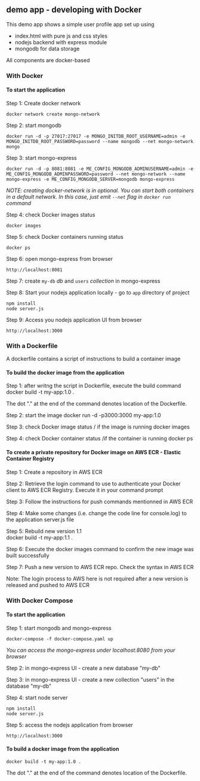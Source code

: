 ## demo app - developing with Docker

This demo app shows a simple user profile app set up using 
- index.html with pure js and css styles
- nodejs backend with express module
- mongodb for data storage

All components are docker-based

### With Docker

#### To start the application

Step 1: Create docker network

    docker network create mongo-network 

Step 2: start mongodb 

    docker run -d -p 27017:27017 -e MONGO_INITDB_ROOT_USERNAME=admin -e MONGO_INITDB_ROOT_PASSWORD=password --name mongodb --net mongo-network mongo    

Step 3: start mongo-express
    
    docker run -d -p 8081:8081 -e ME_CONFIG_MONGODB_ADMINUSERNAME=admin -e ME_CONFIG_MONGODB_ADMINPASSWORD=password --net mongo-network --name mongo-express -e ME_CONFIG_MONGODB_SERVER=mongodb mongo-express   

_NOTE: creating docker-network is in optional. You can start both containers in a default network. In this case, just emit `--net` flag in `docker run` command_

Step 4: check Docker images status
    
    docker images 

Step 5: check Docker containers running status
    
    docker ps

Step 6: open mongo-express from browser

    http://localhost:8081

Step 7: create `my-db` _db_ and `users` _collection_ in mongo-express

Step 8: Start your nodejs application locally - go to `app` directory of project 

    npm install 
    node server.js
    
Step 9: Access you nodejs application UI from browser

    http://localhost:3000

### With a Dockerfile
A dockerfile contains a script of instructions to build a container image

#### To build the docker image from the application 

Step 1: after writng the script in Dockerfile, execute the build command 
    docker build -t my-app:1.0 .

The dot "." at the end of the command denotes location of the Dockerfile.

Step 2: start the image
    docker run -d -p3000:3000 my-app:1.0

Step 3: check Docker image status / if the image is running
    docker images 

Step 4: check Docker container status /if the container is running
    docker ps

#### To create a private repository for Docker image on AWS ECR - Elastic Container Registry

Step 1: Create a repository in AWS ECR

Step 2: Retrieve the login command to use to authenticate your Docker client to AWS ECR Registry. Execute it in your command prompt

Step 3: Follow the instructions for push commands mentionned in AWS ECR 

Step 4: Make some changes (i.e. change the code line for console.log) to the application server.js file

Step 5: Rebuild new version 1.1  
    docker build -t my-app:1.1 . 

Step 6: Execute the docker images command to confirm the new image was built successfully 

Step 7: Push a new version to AWS ECR repo. Check the syntax in AWS ECR 

Note: The login process to AWS here is not required after a new version is released and pushed to AWS ECR 


### With Docker Compose

#### To start the application

Step 1: start mongodb and mongo-express

    docker-compose -f docker-compose.yaml up
    
_You can access the mongo-express under localhost:8080 from your browser_
    
Step 2: in mongo-express UI - create a new database "my-db"

Step 3: in mongo-express UI - create a new collection "users" in the database "my-db"       
    
Step 4: start node server 

    npm install
    node server.js
    
Step 5: access the nodejs application from browser 

    http://localhost:3000

#### To build a docker image from the application

    docker build -t my-app:1.0 .       
    
The dot "." at the end of the command denotes location of the Dockerfile.

